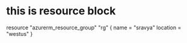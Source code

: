 # this is resource block
resource "azurerm_resource_group" "rg" {
  name = "sravya"
  location = "westus"
}